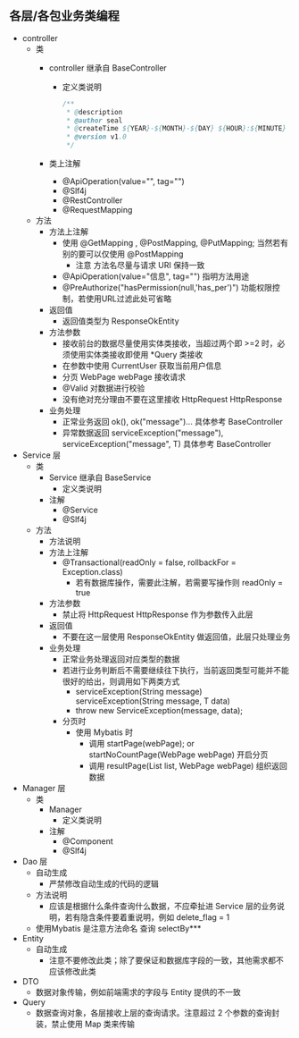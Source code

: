 ## 各层/各包业务类编程
  * controller
    * 类
      * controller 继承自 BaseController
        * 定义类说明
          ```java
          /**
           * @description
           * @author seal
           * @createTime ${YEAR}-${MONTH}-${DAY} ${HOUR}:${MINUTE}
           * @version v1.0
           */
          ```

      * 类上注解
        * @ApiOperation(value="", tag="")
        * @Slf4j
        * @RestController
        * @RequestMapping
    * 方法
      * 方法上注解
        * 使用 @GetMapping , @PostMapping, @PutMapping; 当然若有别的要可以仅使用 @PostMapping
          * 注意 方法名尽量与请求 URI 保持一致
        * @ApiOperation(value="信息", tag="") 指明方法用途
        * @PreAuthorize("hasPermission(null,'has_per')") 功能权限控制，若使用URL过滤此处可省略
      * 返回值
        * 返回值类型为 ResponseOkEntity<T>
      * 方法参数
        * 接收前台的数据尽量使用实体类接收，当超过两个即 >=2 时，必须使用实体类接收即使用 \*Query 类接收
        * 在参数中使用 CurrentUser 获取当前用户信息
        * 分页 WebPage<T> webPage 接收请求
        * @Valid 对数据进行校验
        * 没有绝对充分理由不要在这里接收 HttpRequest HttpResponse
      * 业务处理
        * 正常业务返回 ok(), ok("message")... 具体参考 BaseController
        * 异常数据返回 serviceException("message"), serviceException("message", T) 具体参考 BaseController
  * Service 层
    * 类
      * Service 继承自 BaseService
        * 定义类说明
      * 注解
        * @Service
        * @Slf4j
    * 方法
      * 方法说明
      * 方法上注解
        * @Transactional(readOnly = false, rollbackFor = Exception.class)
          * 若有数据库操作，需要此注解，若需要写操作则 readOnly = true
      * 方法参数
        * 禁止将 HttpRequest HttpResponse 作为参数传入此层
      * 返回值
        * 不要在这一层使用 ResponseOkEntity<T> 做返回值，此层只处理业务
      * 业务处理
        * 正常业务处理返回对应类型的数据
        * 若进行业务判断后不需要继续往下执行，当前返回类型可能并不能很好的给出，则调用如下两类方式
          * serviceException(String message) serviceException(String message, T data)
          * throw new ServiceException(message, data);
        * 分页时
          * 使用 Mybatis 时
            * 调用  startPage(webPage); or  startNoCountPage(WebPage webPage) 开启分页
            * 调用 resultPage(List<T> list, WebPage webPage) 组织返回数据
  * Manager 层
    * 类
      * Manager
        * 定义类说明
      * 注解
        * @Component
        * @Slf4j
  * Dao 层
    * 自动生成
      * 严禁修改自动生成的代码的逻辑
    * 方法说明
      * 应该是根据什么条件查询什么数据，不应牵扯进 Service 层的业务说明，若有隐含条件要着重说明，例如 delete_flag = 1
    * 使用Mybatis 是注意方法命名 查询 selectBy***
  * Entity
    * 自动生成
      * 注意不要修改此类；除了要保证和数据库字段的一致，其他需求都不应该修改此类
  * DTO
    * 数据对象传输，例如前端需求的字段与 Entity 提供的不一致
  * Query
    * 数据查询对象，各层接收上层的查询请求。注意超过 2 个参数的查询封装，禁止使用 Map 类来传输
